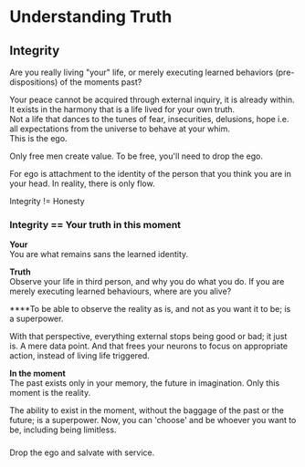 # Understanding Truth

## Integrity

Are you really living "your" life, or merely executing learned behaviors \(pre-dispositions\) of the moments past?

Your peace cannot be acquired through external inquiry, it is already within. It exists in the harmony that is a life lived for your own truth.   
Not a life that dances to the tunes of fear, insecurities, delusions, hope i.e. all expectations from the universe to behave at your whim.  
This is the ego.  
  
Only free men create value. To be free, you'll need to drop the ego.

For ego is attachment to the identity of the person that you think you are in your head. In reality, there is only flow.  


Integrity != Honesty

### Integrity == Your truth in this moment

**Your**  
You are what remains sans the learned identity.

**Truth**  
Observe your life in third person, and why you do what you do. If you are merely executing learned behaviours, where are you alive?  
  
****To be able to observe the reality as is, and not as you want it to be; is a superpower. 

With that perspective, everything external stops being good or bad; it just is. A mere data point. And that frees your neurons to focus on appropriate action, instead of living life triggered.

**In the moment**  
The past exists only in your memory, the future in imagination. Only this moment is the reality.

The ability to exist in the moment, without the baggage of the past or the future; is a superpower. Now, you can 'choose' and be whoever you want to be, including being limitless.

### 

Drop the ego and salvate with service.


